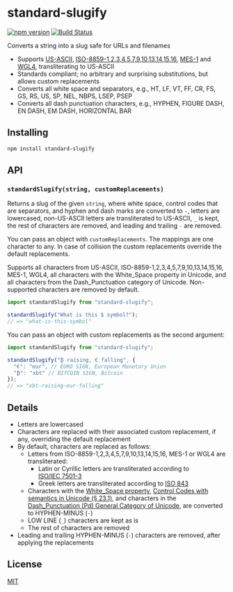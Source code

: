 # standard-slugify

[![npm version](https://img.shields.io/npm/v/standard-slugify.svg?style=flat-square)](https://www.npmjs.com/package/standard-slugify)
[![Build Status](https://travis-ci.com/rtomrud/standard-slugify.svg?branch=master)](https://travis-ci.com/rtomrud/standard-slugify)

Converts a string into a slug safe for URLs and filenames

* Supports [US-ASCII](https://en.wikipedia.org/wiki/ASCII), [ISO-8859-1,2,3,4,5,7,9,10,13,14,15,16](https://en.wikipedia.org/wiki/ISO/IEC_8859), [MES-1](http://www.evertype.com/standards/iso10646/pdf/cwa13873.pdf) and [WGL4](https://en.wikipedia.org/wiki/Windows_Glyph_List_4), transliterating to US-ASCII
* Standards compliant; no arbitrary and surprising substitutions, but allows custom replacements
* Converts all white space and separators, e.g., HT, LF, VT, FF, CR, FS, GS, RS, US, SP, NEL, NBPS, LSEP, PSEP
* Converts all dash punctuation characters, e.g., HYPHEN, FIGURE DASH, EN DASH, EM DASH, HORIZONTAL BAR

## Installing

```bash
npm install standard-slugify
```

## API

### `standardSlugify(string, customReplacements)`

Returns a slug of the given `string`, where white space, control codes that are separators, and hyphen and dash marks are converted to `-`, letters are lowercased, non-US-ASCII letters are transliterated to US-ASCII, `_` is kept, the rest of characters are removed, and leading and trailing `-` are removed.

You can pass an object with `customReplacements`. The mappings are one character to any. In case of collision the custom replacements override the default replacements.

Supports all characters from US-ASCII, ISO-8859-1,2,3,4,5,7,9,10,13,14,15,16, MES-1, WGL4, all characters with the White_Space property in Unicode, and all characters from the Dash_Punctuation category of Unicode. Non-supported characters are removed by default.

```js
import standardSlugify from "standard-slugify";

standardSlugify("What is this $ symbol?");
// => "what-is-this-symbol"
```

You can pass an object with custom replacements as the second argument:

```js
import standardSlugify from "standard-slugify";

standardSlugify("₿ raising, € falling", {
  "€": "eur", // EURO SIGN, European Monetary Union
  "₿": "xbt" // BITCOIN SIGN, Bitcoin
});
// => "xbt-raising-eur-falling"
```

## Details

* Letters are lowercased
* Characters are replaced with their associated custom replacement, if any, overriding the default replacement
* By default, characters are replaced as follows:
    * Letters from ISO-8859-1,2,3,4,5,7,9,10,13,14,15,16, MES-1 or WGL4 are transliterated:
        * Latin or Cyrillic letters are transliterated according to [ISO/IEC 7501-3](https://www.icao.int/publications/Documents/9303_p3_cons_en.pdf)
        * Greek letters are transliterated according to [ISO 843](https://en.wikipedia.org/wiki/ISO_843)
    * Characters with the [White_Space property](https://www.unicode.org/Public/UCD/latest/ucd/PropList.txt), [Control Codes with semantics in Unicode (§ 23.1)](http://www.unicode.org/versions/Unicode11.0.0/ch23.pdf), and characters in the [Dash_Punctuation (Pd) General Category of Unicode](https://www.unicode.org/Public/UCD/latest/ucd/PropList.txt), are converted to HYPHEN-MINUS (`-`)
    * LOW LINE (`_`) characters are kept as is
    * The rest of characters are removed
* Leading and trailing HYPHEN-MINUS (`-`) characters are removed, after applying the replacements

## License

[MIT](./LICENSE)
